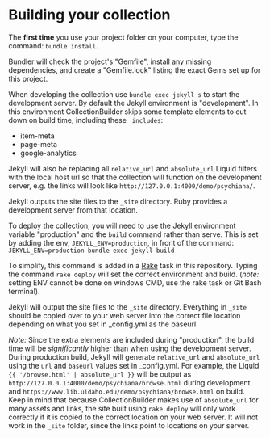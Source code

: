 # Building your collection

The **first time** you use your project folder on your computer, type the command: `bundle install`.

Bundler will check the project's "Gemfile", install any missing dependencies, and create a "Gemfile.lock" listing the exact Gems set up for this project.

When developing the collection use `bundle exec jekyll s` to start the development server.
By default the Jekyll environment is "development". 
In this environment CollectionBuilder skips some template elements to cut down on build time, including these `_includes`:

- item-meta
- page-meta
- google-analytics

Jekyll will also be replacing all `relative_url` and `absolute_url` Liquid filters with the local host url so that the collection will function on the development server, e.g. the links will look like `http://127.0.0.1:4000/demo/psychiana/`.

Jekyll outputs the site files to the `_site` directory.
Ruby provides a development server from that location.

To deploy the collection, you will need to use the Jekyll environment variable "production" and the `build` command rather than serve. 
This is set by adding the env, `JEKYLL_ENV=production`, in front of the command: 
`JEKYLL_ENV=production bundle exec jekyll build`

To simplify, this command is added in a [Rake](https://github.com/ruby/rake) task in this repository.
Typing the command `rake deploy` will set the correct environment and build. 
(*note:* setting ENV cannot be done on windows CMD, use the rake task or Git Bash terminal).

Jekyll will output the site files to the `_site` directory. 
Everything in `_site` should be copied over to your web server into the correct file location depending on what you set in _config.yml as the baseurl.

*Note:* Since the extra elements are included during "production", the build time will be *significantly* higher than when using the development server.
During production build, Jekyll will generate `relative_url` and `absolute_url` using the `url` and `baseurl` values set in _config.yml. 
For example, the Liquid `{{ '/browse.html' | absolute_url }}` will be output as `http://127.0.0.1:4000/demo/psychiana/browse.html` during development and `https://www.lib.uidaho.edu/demo/psychiana/browse.html` on build.
Keep in mind that because CollectionBuilder makes use of `absolute_url` for many assets and links, the site built using `rake deploy` will only work correctly if it is copied to the correct location on your web server.
It will not work in the `_site` folder, since the links point to locations on your server.

